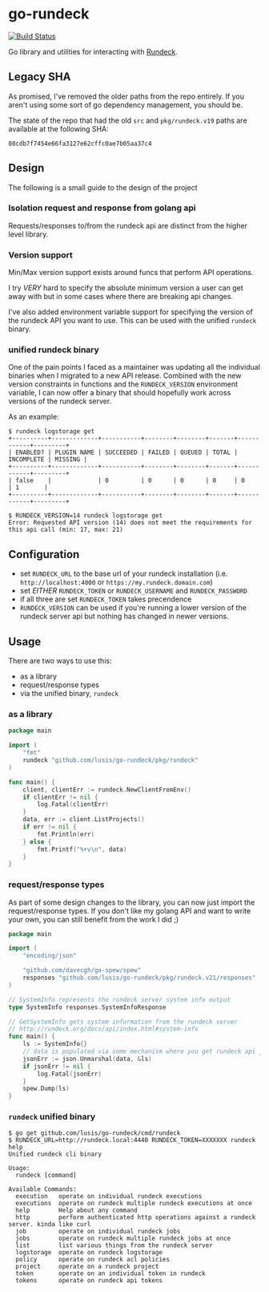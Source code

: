 # go-rundeck

[![Build Status](https://img.shields.io/circleci/project/github/lusis/go-rundeck/master.svg?style=for-the-badge)](https://circleci.com/gh/lusis/go-rundeck)

Go library and utilities for interacting with [Rundeck](http://rundeck.org).

## Legacy SHA

As promised, I've removed the older paths from the repo entirely. If you aren't using some sort of go dependency management, you should be.

The state of the repo that had the old `src` and `pkg/rundeck.v19` paths are available at the following SHA:

`08cdb7f7454e66fa3127e62cffc0ae7b05aa37c4`


## Design
The following is a small guide to the design of the project

### Isolation request and response from golang api

Requests/responses to/from the rundeck api are distinct from the higher level library.


### Version support

Min/Max version support exists around funcs that perform API operations.

I try *VERY* hard to specify the absolute minimum version a user can get away with but in some cases where there are breaking api changes.

I've also added environment variable support for specifying the version of the rundeck API you want to use. This can be used with the unified `rundeck` binary.

### unified rundeck binary

One of the pain points I faced as a maintainer was updating all the individual binaries when I migrated to a new API release.
Combined with the new version constraints in functions and the `RUNDECK_VERSION` environment variable, I can now offer a binary that should hopefully work across versions of the rundeck server.

As an example:

```text
$ rundeck logstorage get
+----------+-------------+-----------+--------+--------+-------+------------+---------+
| ENABLED? | PLUGIN NAME | SUCCEEDED | FAILED | QUEUED | TOTAL | INCOMPLETE | MISSING |
+----------+-------------+-----------+--------+--------+-------+------------+---------+
| false    |             | 0         | 0      | 0      | 0     | 0          | 1       |
+----------+-------------+-----------+--------+--------+-------+------------+---------+

$ RUNDECK_VERSION=14 rundeck logstorage get
Error: Requested API version (14) does not meet the requirements for this api call (min: 17, max: 21)
```

## Configuration

- set `RUNDECK_URL` to the base url of your rundeck installation (i.e. `http://localhost:4000` or `https://my.rundeck.domain.com`)
- set *EITHER* `RUNDECK_TOKEN` or `RUNDECK_USERNAME` and `RUNDECK_PASSWORD`
- if all three are set `RUNDECK_TOKEN` takes precendence
- `RUNDECK_VERSION` can be used if you're running a lower version of the rundeck server api but nothing has changed in newer versions.

## Usage

There are two ways to use this:

- as a library
- request/response types
- via the unified binary, `rundeck`

### as a library

```go
package main

import (
    "fmt"
    rundeck "github.com/lusis/go-rundeck/pkg/rundeck"
)

func main() {
    client, clientErr := rundeck.NewClientFromEnv()
    if clientErr != nil {
        log.Fatal(clientErr)
    }
    data, err := client.ListProjects()
    if err != nil {
        fmt.Println(err)
    } else {
        fmt.Printf("%+v\n", data)
    }
}
```

### request/response types

As part of some design changes to the library, you can now just import the request/response types.
If you don't like my golang API and want to write your own, you can still benefit from the work I did ;)

```go
package main

import (
    "encoding/json"

    "github.com/davecgh/go-spew/spew"
    responses "github.com/lusis/go-rundeck/pkg/rundeck.v21/responses"
)

// SystemInfo represents the rundeck server system info output
type SystemInfo responses.SystemInfoResponse

// GetSystemInfo gets system information from the rundeck server
// http://rundeck.org/docs/api/index.html#system-info
func main() {
    ls := SystemInfo{}
    // data is populated via some mechanism where you get rundeck api json
    jsonErr := json.Unmarshal(data, &ls)
    if jsonErr != nil {
        log.Fatal(jsonErr)
    }
    spew.Dump(ls)
}
```

### `rundeck` unified binary

```text
$ go get github.com/lusis/go-rundeck/cmd/rundeck
$ RUNDECK_URL=http://rundeck.local:4440 RUNDECK_TOKEN=XXXXXXX rundeck help
Unified rundeck cli binary

Usage:
  rundeck [command]

Available Commands:
  execution   operate on individual rundeck executions
  executions  operate on rundeck multiple rundeck executions at once
  help        Help about any command
  http        perform authenticated http operations against a rundeck server. kinda like curl
  job         operate on individual rundeck jobs
  jobs        operate on rundeck multiple rundeck jobs at once
  list        list various things from the rundeck server
  logstorage  operate on rundeck logstorage
  policy      operate on rundeck acl policies
  project     operate on a rundeck project
  token       operate on an individual token in rundeck
  tokens      operate on rundeck api tokens
```
